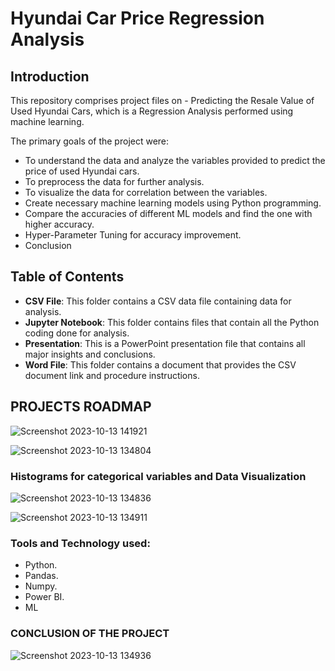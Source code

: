 # Hyundai Car Price Regression Analysis

## Introduction
This repository comprises project files on - Predicting the Resale Value of Used Hyundai Cars, which is a Regression Analysis performed using machine learning.

The primary goals of the project were:

- To understand the data and analyze the variables provided to predict the price of used Hyundai cars.
- To preprocess the data for further analysis.
- To visualize the data for correlation between the variables.
- Create necessary machine learning models using Python programming.
- Compare the accuracies of different ML models and find the one with higher accuracy.
- Hyper-Parameter Tuning for accuracy improvement.
- Conclusion

## Table of Contents
- **CSV File**: This folder contains a CSV data file containing data for analysis.
- **Jupyter Notebook**: This folder contains files that contain all the Python coding done for analysis.
- **Presentation**: This is a PowerPoint presentation file that contains all major insights and conclusions.
- **Word File**: This folder contains a document that provides the CSV document link and procedure instructions.

## PROJECTS ROADMAP

![Screenshot 2023-10-13 141921](https://github.com/Prince-Kumar-98/Used-Hundai-Price-Regression/assets/138597778/ff5f71d6-44eb-4773-9bae-ad81f158b830)


![Screenshot 2023-10-13 134804](https://github.com/Prince-Kumar-98/Used-Hundai-Price-Regression/assets/138597778/745efcf1-29ef-4ae4-b47d-612ff20e06d2)

### Histograms for categorical variables and Data Visualization

![Screenshot 2023-10-13 134836](https://github.com/Prince-Kumar-98/Used-Hundai-Price-Regression/assets/138597778/588493cd-e992-4090-8f94-ca1c09f4fea1)


![Screenshot 2023-10-13 134911](https://github.com/Prince-Kumar-98/Used-Hundai-Price-Regression/assets/138597778/697c2296-c8eb-40b8-a564-fdfdecdc3b1d)

### Tools and Technology used:

- Python.
- Pandas.
- Numpy.
- Power BI.
- ML

### CONCLUSION OF THE PROJECT

![Screenshot 2023-10-13 134936](https://github.com/Prince-Kumar-98/Used-Hundai-Price-Regression/assets/138597778/eaaa91b5-51eb-416e-b029-0df797bc492a)

